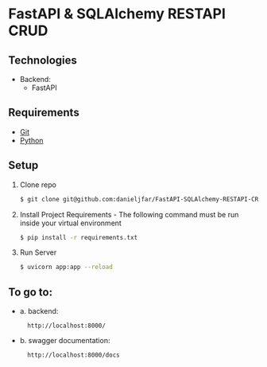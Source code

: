 # FastAPI & SQLAlchemy RESTAPI CRUD

## Technologies
- Backend:
    - FastAPI

## Requirements
- [Git](http://git-scm.com/)
- [Python](http://www.python.org/)

## Setup
1. Clone repo

    ```bash
    $ git clone git@github.com:danieljfar/FastAPI-SQLAlchemy-RESTAPI-CRUD.git
    ```

2. Install Project Requirements -
    The following command must be run inside your virtual environment 
    ```bash
    $ pip install -r requirements.txt
    ```
    
3. Run Server
    ```bash
    $ uvicorn app:app --reload
    ```
    
## To go to:
  - a. backend:
    ```
      http://localhost:8000/
    ```
  - b. swagger documentation:
    ```
      http://localhost:8000/docs
    ```

